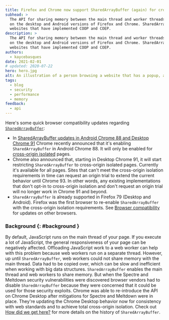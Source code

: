 ```yaml
---
title: Firefox and Chrome now support SharedArrayBuffer (again) for cross-origin isolated pages
subhead: >
  The API for sharing memory between the main thread and worker threads is available (again)
  on the desktop and Android versions of Firefox and Chrome. SharedArrayBuffer is only available for
  websites that have implemented COOP and COEP.
description: >
  The API for sharing memory between the main thread and worker threads is available (again)
  on the desktop and Android versions of Firefox and Chrome. SharedArrayBuffer is only available for
  websites that have implemented COOP and COEP.
authors:
  - kaycebasques
date: 2021-02-01
# updated: 2020-07-22
hero: hero.jpg
alt: An illustration of a person browsing a website that has a popup, an iframe, and an image.
tags:
  - blog
  - security
  - performance
  - memory
feedback:
  - api
---
```


Here's some quick browser compatibility updates regarding [`SharedArrayBuffer`][mdn]:

* In [SharedArrayBuffer updates in Android Chrome 88 and
  Desktop Chrome 91][announcement] Chrome recently announced that
  it's enabling `SharedArrayBuffer` in Android Chrome 88.
  It will only be enabled for [cross-origin isolated](/coop-coep/) pages.
* Chrome also announced that, starting in Desktop Chrome 91, it will start
  restricting `SharedArrayBuffer` to cross-origin isolated pages.
  Currently it's available for all pages. Sites that can't meet the cross-origin
  isolation requirements in time can request an origin trial to extend the
  current behavior until Chrome 93. In other words, any existing implementations
  that don't opt-in to cross-origin isolation and don't request an origin trial will
  no longer work in Chrome 91 and beyond.
* `SharedArrayBuffer` is already supported in Firefox 79 (Desktop and Android).
  Firefox was the first browser to re-enable `SharedArrayBuffer` with the
  cross-origin isolation requirements. See [Browser compatibility][compat] for
  updates on other browsers.

### Background {: #background }

By default, JavaScript runs on the main thread of your page. If you execute a
lot of JavaScript, the general responsiveness of your page can be negatively
affected. Offloading JavaScript work to a web worker can help with this problem
because web workers run on a separate thread. However, up until
`SharedArrayBuffer`, web workers could not share memory with the main thread. Data
had to be copied over, which can be slow and inefficient when working with big
data structures. `SharedArrayBuffer` enables the main thread and web workers to
share memory. But when the Spectre and Meltdown security vulnerabilities were
discovered browser vendors had to disable `SharedArrayBuffer` because
they were concerned that it could be used for those security exploits. Chrome
was able to re-introduce the API on Chrome Desktop after mitigations for Spectre
and Meltdown were in place. They're updating the Chrome Desktop behavior now for
consistency with web standards and to achieve total cross-origin isolation.
Check out [How did we get here?][history] for more details on the history of
`SharedArrayBuffer`.

[mdn]: https://developer.mozilla.org/en-US/docs/Web/JavaScript/Reference/Global_Objects/SharedArrayBuffer
[workers]: https://developer.mozilla.org/en-US/docs/Web/API/Web_Workers_API/Using_web_workers
[compat]: https://developer.mozilla.org/en-US/docs/Web/JavaScript/Reference/Global_Objects/SharedArrayBuffer#browser_compatibility
[announcement]: https://developer.chrome.com/blog/enabling-shared-array-buffer/
[history]: https://developer.chrome.com/blog/enabling-shared-array-buffer/#history
